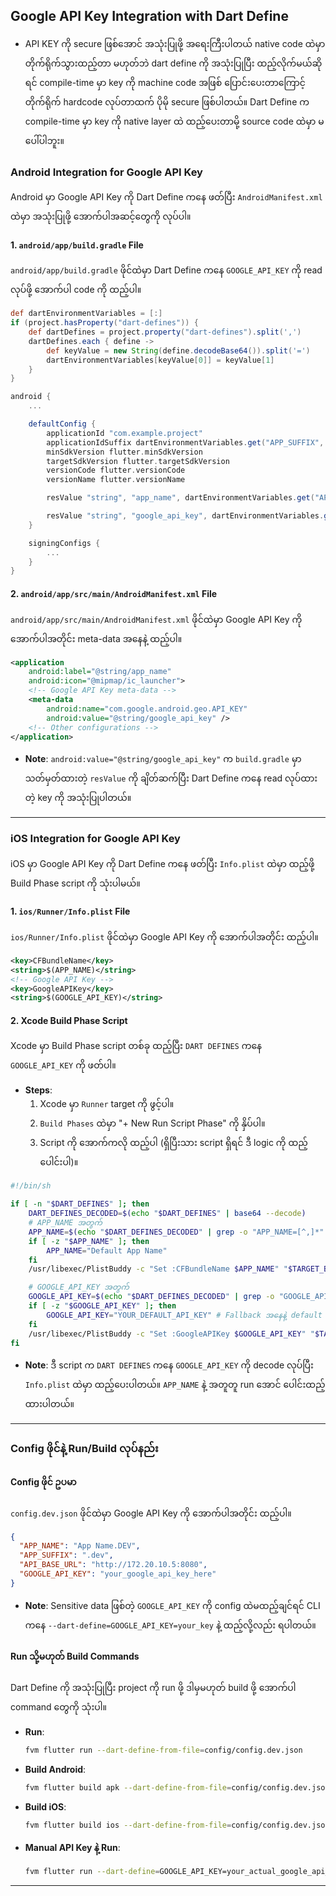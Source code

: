 ## Google API Key Integration with Dart Define

- API KEY ကို secure ဖြစ်အောင် အသုံးပြုဖို့ အရေးကြီးပါတယ် native code ထဲမှာ တိုက်ရိုက်သွားထည့်တာ မဟုတ်ဘဲ dart define ကို အသုံးပြုပြီး ထည့်လိုက်မယ်ဆိုရင် compile-time မှာ key ကို machine code အဖြစ် ပြောင်းပေးတာကြောင့် တိုက်ရိုက် hardcode လုပ်တာထက် ပိုမို secure ဖြစ်ပါတယ်။ Dart Define က compile-time မှာ key ကို native layer ထဲ ထည့်ပေးတာမို့ source code ထဲမှာ မပေါ်ပါဘူး။

### Android Integration for Google API Key

Android မှာ Google API Key ကို Dart Define ကနေ ဖတ်ပြီး `AndroidManifest.xml` ထဲမှာ အသုံးပြုဖို့ အောက်ပါအဆင့်တွေကို လုပ်ပါ။

#### 1. `android/app/build.gradle` File

`android/app/build.gradle` ဖိုင်ထဲမှာ Dart Define ကနေ `GOOGLE_API_KEY` ကို read လုပ်ဖို့ အောက်ပါ code ကို ထည့်ပါ။

```gradle
def dartEnvironmentVariables = [:]
if (project.hasProperty("dart-defines")) {
    def dartDefines = project.property("dart-defines").split(',')
    dartDefines.each { define ->
        def keyValue = new String(define.decodeBase64()).split('=')
        dartEnvironmentVariables[keyValue[0]] = keyValue[1]
    }
}

android {
    ...

    defaultConfig {
        applicationId "com.example.project"
        applicationIdSuffix dartEnvironmentVariables.get("APP_SUFFIX", "")
        minSdkVersion flutter.minSdkVersion
        targetSdkVersion flutter.targetSdkVersion
        versionCode flutter.versionCode
        versionName flutter.versionName

        resValue "string", "app_name", dartEnvironmentVariables.get("APP_NAME", "Default App Name")

        resValue "string", "google_api_key", dartEnvironmentVariables.get("GOOGLE_API_KEY", "")
    }

    signingConfigs {
        ...
    }
}
```

#### 2. `android/app/src/main/AndroidManifest.xml` File

`android/app/src/main/AndroidManifest.xml` ဖိုင်ထဲမှာ Google API Key ကို အောက်ပါအတိုင်း meta-data အနေနဲ့ ထည့်ပါ။

```xml
<application
    android:label="@string/app_name"
    android:icon="@mipmap/ic_launcher">
    <!-- Google API Key meta-data -->
    <meta-data
        android:name="com.google.android.geo.API_KEY"
        android:value="@string/google_api_key" />
    <!-- Other configurations -->
</application>
```

- **Note**: `android:value="@string/google_api_key"` က `build.gradle` မှာ သတ်မှတ်ထားတဲ့ `resValue` ကို ချိတ်ဆက်ပြီး Dart Define ကနေ read လုပ်ထားတဲ့ key ကို အသုံးပြုပါတယ်။

---

### iOS Integration for Google API Key

iOS မှာ Google API Key ကို Dart Define ကနေ ဖတ်ပြီး `Info.plist` ထဲမှာ ထည့်ဖို့ Build Phase script ကို သုံးပါမယ်။

#### 1. `ios/Runner/Info.plist` File

`ios/Runner/Info.plist` ဖိုင်ထဲမှာ Google API Key ကို အောက်ပါအတိုင်း ထည့်ပါ။

```xml
<key>CFBundleName</key>
<string>$(APP_NAME)</string>
<!-- Google API Key -->
<key>GoogleAPIKey</key>
<string>$(GOOGLE_API_KEY)</string>
```

#### 2. Xcode Build Phase Script

Xcode မှာ Build Phase script တစ်ခု ထည့်ပြီး `DART DEFINES` ကနေ `GOOGLE_API_KEY` ကို ဖတ်ပါ။

- **Steps**:
  1. Xcode မှာ `Runner` target ကို ဖွင့်ပါ။
  2. `Build Phases` ထဲမှာ "+ New Run Script Phase" ကို နှိပ်ပါ။
  3. Script ကို အောက်ကလို ထည့်ပါ (ရှိပြီးသား script ရှိရင် ဒီ logic ကို ထည့်ပေါင်းပါ)။

```bash
#!/bin/sh

if [ -n "$DART_DEFINES" ]; then
    DART_DEFINES_DECODED=$(echo "$DART_DEFINES" | base64 --decode)
    # APP_NAME အတွက်
    APP_NAME=$(echo "$DART_DEFINES_DECODED" | grep -o "APP_NAME=[^,]*" | cut -d'=' -f2)
    if [ -z "$APP_NAME" ]; then
        APP_NAME="Default App Name"
    fi
    /usr/libexec/PlistBuddy -c "Set :CFBundleName $APP_NAME" "$TARGET_BUILD_DIR/$INFOPLIST_PATH"

    # GOOGLE_API_KEY အတွက်
    GOOGLE_API_KEY=$(echo "$DART_DEFINES_DECODED" | grep -o "GOOGLE_API_KEY=[^,]*" | cut -d'=' -f2)
    if [ -z "$GOOGLE_API_KEY" ]; then
        GOOGLE_API_KEY="YOUR_DEFAULT_API_KEY" # Fallback အနေနဲ့ default key
    fi
    /usr/libexec/PlistBuddy -c "Set :GoogleAPIKey $GOOGLE_API_KEY" "$TARGET_BUILD_DIR/$INFOPLIST_PATH"
fi
```

- **Note**: ဒီ script က `DART DEFINES` ကနေ `GOOGLE_API_KEY` ကို decode လုပ်ပြီး `Info.plist` ထဲမှာ ထည့်ပေးပါတယ်။ `APP_NAME` နဲ့ အတူတူ run အောင် ပေါင်းထည့်ထားပါတယ်။

---

### Config ဖိုင်နဲ့ Run/Build လုပ်နည်း

#### Config ဖိုင် ဥပမာ

`config.dev.json` ဖိုင်ထဲမှာ Google API Key ကို အောက်ပါအတိုင်း ထည့်ပါ။

```json
{
  "APP_NAME": "App Name.DEV",
  "APP_SUFFIX": ".dev",
  "API_BASE_URL": "http://172.20.10.5:8080",
  "GOOGLE_API_KEY": "your_google_api_key_here"
}
```

- **Note**: Sensitive data ဖြစ်တဲ့ `GOOGLE_API_KEY` ကို config ထဲမထည့်ချင်ရင် CLI ကနေ `--dart-define=GOOGLE_API_KEY=your_key` နဲ့ ထည့်လို့လည်း ရပါတယ်။

#### Run သို့မဟုတ် Build Commands

Dart Define ကို အသုံးပြုပြီး project ကို run ဖို့ ဒါမှမဟုတ် build ဖို့ အောက်ပါ command တွေကို သုံးပါ။

- **Run**:

  ```bash
  fvm flutter run --dart-define-from-file=config/config.dev.json
  ```

- **Build Android**:

  ```bash
  fvm flutter build apk --dart-define-from-file=config/config.dev.json
  ```

- **Build iOS**:

  ```bash
  fvm flutter build ios --dart-define-from-file=config/config.dev.json
  ```

- **Manual API Key နဲ့ Run**:
  ```bash
  fvm flutter run --dart-define=GOOGLE_API_KEY=your_actual_google_api_key_here
  ```

---
